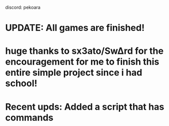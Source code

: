 discord: pekoara
# UPDATE: All games are finished! 
# huge thanks to sx3ato/Sw∆rd for the encouragement for me to finish this entire simple project since i had school!
# Recent upds: Added a script that has commands
